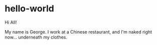 # hello-world

Hi All!

My name is George. I work at a Chinese restaurant, and I'm naked right now... underneath my clothes.
